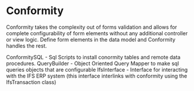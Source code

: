 Conformity
==========

Conformity takes the complexity out of forms validation and allows for complete configurability of form elements without any additional controller or view logic.  Define form elements in the data model and Conformity handles the rest. 

ConformitySQL - Sql Scripts to install conormity tables and remote data procedures.
QueryBuilder - Object Oriented Query Mapper to make sql queries objects that are configurable
IfsInterface - Interface for interacting with the IFS ERP system (this interface interlinks with conformity using the IfsTransaction class)
